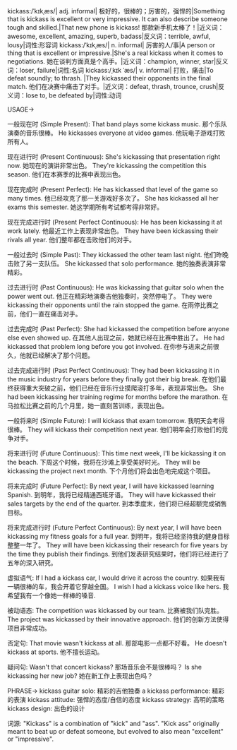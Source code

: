kickass:/ˈkɪkˌæs/| adj. informal| 极好的，很棒的；厉害的，强悍的|Something that is kickass is excellent or very impressive.  It can also describe someone tough and skilled.|That new phone is kickass! 那款新手机太棒了！|近义词：awesome, excellent, amazing, superb, badass|反义词：terrible, awful, lousy|词性:形容词
kickass:/ˈkɪkˌæs/| n. informal| 厉害的人/事|A person or thing that is excellent or impressive.|She's a real kickass when it comes to negotiations.  她在谈判方面真是个高手。|近义词：champion, winner, star|反义词：loser, failure|词性:名词
kickass:/ˌkɪk ˈæs/| v. informal| 打败，痛击|To defeat soundly; to thrash. |They kickassed their opponents in the final match. 他们在决赛中痛击了对手。|近义词：defeat, thrash, trounce, crush|反义词：lose to, be defeated by|词性:动词


USAGE->

一般现在时 (Simple Present):
That band plays some kickass music.  那个乐队演奏的音乐很棒。
He kickasses everyone at video games. 他玩电子游戏打败所有人。


现在进行时 (Present Continuous):
She's kickassing that presentation right now. 她现在的演讲非常出色。
They're kickassing the competition this season. 他们在本赛季的比赛中表现出色。


现在完成时 (Present Perfect):
He has kickassed that level of the game so many times. 他已经攻克了那一关游戏好多次了。
She has kickassed all her exams this semester. 她这学期所有考试都考得非常好。


现在完成进行时 (Present Perfect Continuous):
He has been kickassing it at work lately. 他最近工作上表现非常出色。
They have been kickassing their rivals all year. 他们整年都在击败他们的对手。


一般过去时 (Simple Past):
They kickassed the other team last night. 他们昨晚击败了另一支队伍。
She kickassed that solo performance. 她的独奏表演非常精彩。


过去进行时 (Past Continuous):
He was kickassing that guitar solo when the power went out.  他正在精彩地演奏吉他独奏时，突然停电了。
They were kickassing their opponents until the rain stopped the game.  在雨停比赛之前，他们一直在痛击对手。


过去完成时 (Past Perfect):
She had kickassed the competition before anyone else even showed up. 在其他人出现之前，她就已经在比赛中胜出了。
He had kickassed that problem long before you got involved.  在你参与进来之前很久，他就已经解决了那个问题。


过去完成进行时 (Past Perfect Continuous):
They had been kickassing it in the music industry for years before they finally got their big break.  在他们最终获得重大突破之前，他们已经在音乐行业摸爬滚打多年，表现非常出色。
She had been kickassing her training regime for months before the marathon.  在马拉松比赛之前的几个月里，她一直刻苦训练，表现出色。


一般将来时 (Simple Future):
I will kickass that exam tomorrow. 我明天会考得很棒。
They will kickass their competition next year.  他们明年会打败他们的竞争对手。


将来进行时 (Future Continuous):
This time next week, I'll be kickassing it on the beach. 下周这个时候，我将在沙滩上享受美好时光。
They will be kickassing the project next month.  下个月他们将会出色地完成这个项目。


将来完成时 (Future Perfect):
By next year, I will have kickassed learning Spanish.  到明年，我将已经精通西班牙语。
They will have kickassed their sales targets by the end of the quarter. 到本季度末，他们将已经超额完成销售目标。


将来完成进行时 (Future Perfect Continuous):
By next year, I will have been kickassing my fitness goals for a full year.  到明年，我将已经坚持我的健身目标整整一年了。
They will have been kickassing their research for five years by the time they publish their findings.  到他们发表研究结果时，他们将已经进行了五年的深入研究。


虚拟语气:
If I had a kickass car, I would drive it across the country. 如果我有一辆很棒的车，我会开着它穿越全国。
I wish I had a kickass voice like hers. 我希望我有一个像她一样棒的嗓音.


被动语态:
The competition was kickassed by our team. 比赛被我们队完胜。
The project was kickassed by their innovative approach. 他们的创新方法使得项目非常成功。


否定句:
That movie wasn't kickass at all. 那部电影一点都不好看。
He doesn't kickass at sports. 他不擅长运动。


疑问句:
Wasn't that concert kickass? 那场音乐会不是很棒吗？
Is she kickassing her new job? 她在新工作上表现出色吗？



PHRASE->
kickass guitar solo:  精彩的吉他独奏
a kickass performance:  精彩的表演
kickass attitude:  强悍的态度/自信的态度
kickass strategy:  高明的策略
kickass design:  出色的设计

词源:  "Kickass" is a combination of "kick" and "ass".  "Kick ass" originally meant to beat up or defeat someone, but evolved to also mean "excellent" or "impressive".
